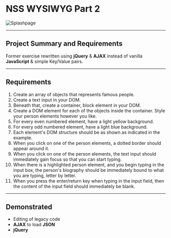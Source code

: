 # NSS WYSIWYG Part 2

![Splashpage]()

<hr>

## Project Summary and Requirements
Former exercise rewritten using **jQuery** & **AJAX** instead of vanilla **JavaScript** & simple Key/Value pairs.

<hr>

## Requirements
1. Create an array of objects that represents famous people.
2. Create a text input in your DOM.
3. Beneath that, create a container, block element in your DOM.
4. Create a DOM element for each of the objects inside the container. Style your person elements however you like.
5. For every even numbered element, have a light yellow background.
6. For every odd numbered element, have a light blue background.
7. Each element's DOM structure should be as shown as indicated in the example.
8. When you click on one of the person elements, a dotted border should appear around it.
9. When you click on one of the person elements, the text input should immediately gain focus so that you can start typing.
10. When there is a highlighted person element, and you begin typing in the input box, the person's biography should be immediately bound to what you are typing, letter by letter.
11. When you press the enter/return key when typing in the input field, then the content of the input field should immediately be blank.

<hr>

## Demonstrated
 - Editing of legacy code
 - **AJAX** to load **JSON**
 - **jQuery**